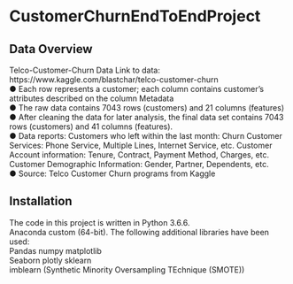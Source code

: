 # CustomerChurnEndToEndProject
<h2>Data Overview </h2>
Telco-Customer-Churn Data 
Link to data: https://www.kaggle.com/blastchar/telco-customer-churn<br>
● Each row represents a customer; each column contains customer’s attributes described on the column Metadata <br>
● The raw data contains 7043 rows (customers) and 21 columns (features) <br>
● After cleaning the data for later analysis, the final data set contains 7043 rows (customers) and 41 columns (features).<br>
 ● Data reports: Customers who left within the last month: Churn Customer Services: Phone Service, Multiple Lines, Internet Service, etc. Customer Account information: Tenure, Contract, Payment Method, Charges, etc. Customer Demographic Information: Gender, Partner, Dependents, etc.<br>
 ● Source: Telco Customer Churn programs from Kaggle<br>

<h2>Installation</h2>
The code in this project is written in Python 3.6.6.<br>
Anaconda custom (64-bit). The following additional libraries have been used:<br>
Pandas				     numpy 				matplotlib<br>
Seaborn 			    plotly 				sklearn<br>
imblearn (Synthetic Minority Oversampling TEchnique (SMOTE))

